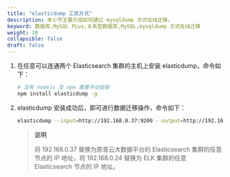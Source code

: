 ```yaml
---
title: "elasticdump 工具方式"
description: 本小节主要介绍如何通过 mysqldump 方式在线迁移。 
keyword: 数据库,MySQL PLus,关系型数据库,MySQL,mysqldump 方式在线迁移
weight: 10
collapsible: false
draft: false
---
```


1. 在任意可以连通两个 Elasticsearch 集群的主机上安装 elasticdump，命令如下：

   ```bash
   # 没有 nodejs 及 npm 需要手动安装
   npm install elasticdump -g
   ```

2. elasticdump 安装成功后，即可进行数据迁移操作，命令如下：

   ```bash
   elasticdump --input=http://192.168.0.37:9200 --output=http://192.168.0.24:9200
   ```

   > **说明**
   >
   > 将 192.168.0.37 替换为原青云大数据平台的 Elasticsearch 集群的任意节点的 IP 地址，将 192.168.0.24 替换为 ELK 集群的任意 Elasticsearch 节点的 IP 地址。

